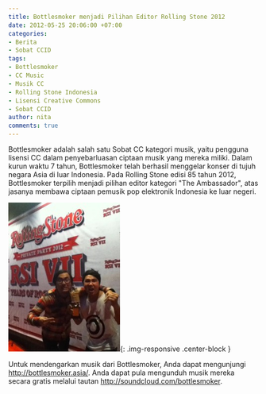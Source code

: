 ```yaml
---
title: Bottlesmoker menjadi Pilihan Editor Rolling Stone 2012
date: 2012-05-25 20:06:00 +07:00
categories:
- Berita
- Sobat CCID
tags:
- Bottlesmoker
- CC Music
- Musik CC
- Rolling Stone Indonesia
- Lisensi Creative Commons
- Sobat CCID
author: nita
comments: true
---
```


Bottlesmoker adalah salah satu Sobat CC kategori musik, yaitu pengguna lisensi CC dalam penyebarluasan ciptaan musik yang mereka miliki. Dalam kurun waktu 7 tahun, Bottlesmoker telah berhasil menggelar konser di tujuh negara Asia di luar Indonesia. Pada Rolling Stone edisi 85 tahun 2012, Bottlesmoker terpilih menjadi pilihan editor kategori "The Ambassador", atas jasanya membawa ciptaan pemusik pop elektronik Indonesia ke luar negeri.

![Bottlesmoker-award-225x300.jpg](/uploads/Bottlesmoker-award-225x300.jpg){: .img-responsive .center-block }

Untuk mendengarkan musik dari Bottlesmoker, Anda dapat mengunjungi http://bottlesmoker.asia/. Anda dapat pula mengunduh musik mereka secara gratis melalui tautan http://soundcloud.com/bottlesmoker.
